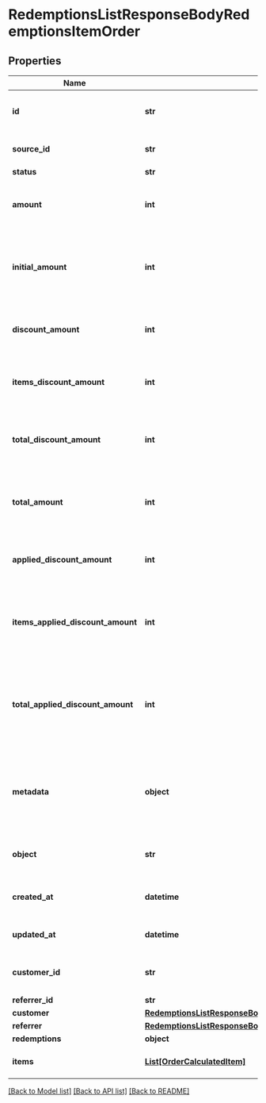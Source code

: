 # RedemptionsListResponseBodyRedemptionsItemOrder


## Properties

Name | Type | Description | Notes
------------ | ------------- | ------------- | -------------
**id** | **str** | Unique ID assigned by Voucherify of an existing order that will be linked to the redemption of this request. | [optional] 
**source_id** | **str** | Unique source ID of an existing order that will be linked to the redemption of this request. | [optional] 
**status** | **str** | The order status. | [optional] 
**amount** | **int** | This is the sum of the order items&#39; amounts. It is expressed as an integer in the smallest currency unit (e.g. 100 cents for $1.00). | [optional] 
**initial_amount** | **int** | This is the sum of the order items&#39; amounts before any discount or other effect (e.g. add missing units) is applied. It is expressed as an integer in the smallest currency unit (e.g. 100 cents for $1.00). | [optional] 
**discount_amount** | **int** | Sum of all order-level discounts applied to the order. It is expressed as an integer in the smallest currency unit (e.g. 100 cents for $1.00). | [optional] 
**items_discount_amount** | **int** | Sum of all product-specific discounts applied to the order. It is expressed as an integer in the smallest currency unit (e.g. 100 cents for $1.00). | [optional] 
**total_discount_amount** | **int** | Sum of all order-level AND all product-specific discounts applied to the order. It is expressed as an integer in the smallest currency unit (e.g. 100 cents for $1.00). | [optional] 
**total_amount** | **int** | Order amount after undoing all the discounts through the rollback redemption. It is expressed as an integer in the smallest currency unit (e.g. 100 cents for $1.00). | [optional] 
**applied_discount_amount** | **int** | This field shows the order-level discount applied. It is expressed as an integer in the smallest currency unit (e.g. 100 cents for $1.00). | [optional] 
**items_applied_discount_amount** | **int** | Sum of all product-specific discounts applied in a particular request. It is expressed as an integer in the smallest currency unit (e.g. 100 cents for $1.00).   &#x60;sum(items, i &#x3D;&gt; i.applied_discount_amount)&#x60; | [optional] 
**total_applied_discount_amount** | **int** | Sum of all order-level AND all product-specific discounts applied in a particular request. It is expressed as an integer in the smallest currency unit (e.g. 100 cents for $1.00).   &#x60;total_applied_discount_amount&#x60; &#x3D; &#x60;applied_discount_amount&#x60; + &#x60;items_applied_discount_amount&#x60; | [optional] 
**metadata** | **object** | A set of custom key/value pairs that you can attach to an order. It can be useful for storing additional information about the order in a structured format. It can be used to define business validation rules or discount formulas. | [optional] 
**object** | **str** | The type of the object represented by JSON. | [optional] [default to 'order']
**created_at** | **datetime** | Timestamp representing the date and time when the order was created. The value is shown in the ISO 8601 format. | [optional] 
**updated_at** | **datetime** | Timestamp representing the date and time when the order was last updated in ISO 8601 format. | [optional] 
**customer_id** | **str** | Unique customer identifier of the customer making the purchase. The ID is assigned by Voucherify. | [optional] 
**referrer_id** | **str** | Unique referrer ID. | [optional] 
**customer** | [**RedemptionsListResponseBodyRedemptionsItemOrderCustomer**](RedemptionsListResponseBodyRedemptionsItemOrderCustomer.md) |  | [optional] 
**referrer** | [**RedemptionsListResponseBodyRedemptionsItemOrderReferrer**](RedemptionsListResponseBodyRedemptionsItemOrderReferrer.md) |  | [optional] 
**redemptions** | **object** |  | [optional] 
**items** | [**List[OrderCalculatedItem]**](OrderCalculatedItem.md) | Array of items applied to the order. It can include up 500 items. | [optional] 

[[Back to Model list]](../README.md#documentation-for-models) [[Back to API list]](../README.md#documentation-for-api-endpoints) [[Back to README]](../README.md)


